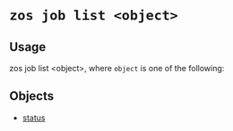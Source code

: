 # `zos job list <object>`

## Usage

zos job list &lt;object&gt;, where `object` is one of the following:

## Objects

- [status](zos_job_list_status.md)

